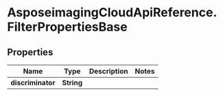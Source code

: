 # AsposeimagingCloudApiReference.FilterPropertiesBase

## Properties
Name | Type | Description | Notes
------------ | ------------- | ------------- | -------------
**discriminator** | **String** |  | 


